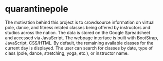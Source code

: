 # quarantinepole

The motivation behind this project is to crowdsource information on virtual pole, dance, and fitness related classes being offered by instructors and studios across the nation. The data is stored on the Google Spreadsheet and accessed via JavaScript. The webpage interface is built with BootStrap, JavaScript, CSS/HTML. By default, the remaining available classes for the current day is displayed. The user can search for classes by date, type of class (pole, dance, stretching, yoga, etc.), or instructor name.
